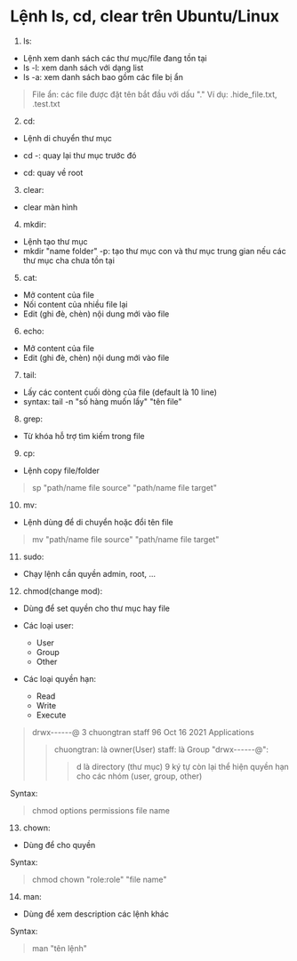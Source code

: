 # Lệnh ls, cd, clear trên Ubuntu/Linux 

1. ls:
- Lệnh xem danh sách các thư mục/file đang tồn tại
- ls -l: xem danh sách với dạng list 
- ls -a: xem danh sách bao gồm các file bị ẩn
	
> File ẩn: các file được đặt tên bắt đầu với dấu "."
> Ví dụ: .hide_file.txt, .test.txt

2. cd: 
- Lệnh di chuyển thư mục

- cd -: quay lại thư mục trước 
đó
- cd: quay về root

3. clear: 
- clear màn hình

4. mkdir: 
- Lệnh tạo thư mục
- mkdir "name folder" -p: tạo thư mục con và thư mục trung gian nếu các thư mục cha chưa tồn tại 

5. cat: 
- Mở content của file
- Nối content của nhiều file lại
- Edit (ghi đè, chèn) nội dung mới vào file

6. echo:
- Mở content của file
- Edit (ghi đè, chèn) nội dung mới vào file

7. tail:
- Lấy các content cuối dòng của file (default là 10 line)
- syntax: tail -n "số hàng muốn lấy" "tên file"

8. grep:
- Từ khóa hỗ trợ tìm kiếm trong file

9. cp:
- Lệnh copy file/folder 

> sp "path/name file source" "path/name file target"

10. mv:
- Lệnh dùng để di chuyển hoặc đổi tên file

> mv "path/name file source" "path/name file target" 

11. sudo:
- Chạy lệnh cần quyền admin, root, ...

12. chmod(change mod):
- Dùng để set quyền cho thư mục hay file
- Các loại user: 
    - User
    - Group
    - Other


- Các loại quyền hạn: 
    - Read
    - Write
    - Execute

 > drwx------@  3 chuongtran  staff  96 Oct 16  2021 Applications
 >> chuongtran: là owner(User) 
 >> staff: là Group
 >> "drwx------@":
 >>> d là directory (thư mục)
 >>> 9 ký tự còn lại thể hiện quyền hạn cho các nhóm (user, group, other)

 Syntax:
 >chmod options permissions file name

13. chown: 
- Dùng để cho quyền

 Syntax:
 >chmod chown "role:role"  "file name"

14. man:
- Dùng để xem description các lệnh khác

 Syntax:
 >man "tên lệnh"
